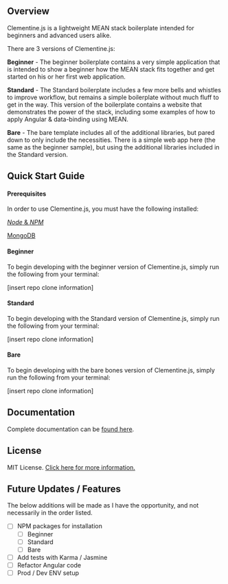 ## Overview

Clementine.js is a lightweight MEAN stack boilerplate intended for beginners and advanced users alike. 

There are 3 versions of Clementine.js:

**Beginner** - The beginner boilerplate contains a very simple application that is intended to show a beginner how the MEAN stack fits together and get started on his or her first web application.

**Standard** - The Standard boilerplate includes a few more bells and whistles to improve workflow, but remains a simple boilerplate without much fluff to get in the way. This version of the boilerplate contains a website that demonstrates the power of the stack, including some examples of how to apply Angular & data-binding using MEAN.

**Bare** - The bare template includes all of the additional libraries, but pared down to only include the necessities. There is a simple web app here (the same as the beginner sample), but using the additional libraries included in the Standard version.

## Quick Start Guide

#### Prerequisites

In order to use Clementine.js, you must have the following installed:

[_Node_ & _NPM_](https://nodejs.org/)

[MongoDB](http://www.mongodb.org/)

#### Beginner
To begin developing with the beginner version of Clementine.js, simply run the following from your terminal:

[insert repo clone information]

#### Standard
To begin developing with the Standard version of Clementine.js, simply run the following from your terminal:

[insert repo clone information]

#### Bare
To begin developing with the bare bones version of Clementine.js, simply run the following from your terminal:

[insert repo clone information]

## Documentation

Complete documentation can be [found here](http://johnstonbl01.github.io/clementinejs).

## License

MIT License. [Click here for more information.](LICENSE.md)

## Future Updates / Features

The below additions will be made as I have the opportunity, and not necessarily in the order listed.

- [ ] NPM packages for installation
	- [ ] Beginner
	- [ ] Standard
	- [ ] Bare
- [ ] Add tests with Karma / Jasmine
- [ ] Refactor Angular code
- [ ] Prod / Dev ENV setup